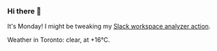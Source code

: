 ### Hi there :wave:

It's Monday! I might be tweaking my [Slack workspace analyzer action](https://github.com/bewuethr/slack-analyzer).

Weather in Toronto: clear, at +16°C.
